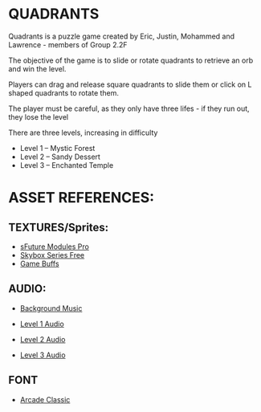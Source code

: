 # QUADRANTS
Quadrants is a puzzle game created by Eric, Justin, Mohammed and Lawrence - members of Group 2.2F

The objective of the game is to slide or rotate quadrants to retrieve an orb and win the level.

Players can drag and release square quadrants to slide them or click on L shaped quadrants to rotate them.

The player must be careful, as they only have three lifes - if they run out, they lose the level

There are three levels, increasing in difficulty

- Level 1 – Mystic Forest
- Level 2 – Sandy Dessert
- Level 3 – Enchanted Temple




# ASSET REFERENCES:

## TEXTURES/Sprites:
- [sFuture Modules Pro](https://assetstore.unity.com/packages/3d/environments/sci-fi/sfuture-modules-pro-space-and-ground-104018)
- [Skybox Series Free](https://assetstore.unity.com/packages/2d/textures-materials/sky/skybox-series-free-103633)
- [Game Buffs](https://assetstore.unity.com/packages/2d/textures-materials/25-free-stylized-textures-grass-ground-floors-walls-more-241895)

##   AUDIO:
- [Background Music](https://assetstore.unity.com/packages/audio/music/electronic/synthwave-retro-song-romancing-the-storm-226321)

- [Level 1 Audio](https://assetstore.unity.com/packages/audio/music/electronic/free-cyberpunk-sci-fi-soundtrack-183868)
- [Level 2 Audio](https://assetstore.unity.com/packages/audio/ambient/sci-fi/retro-synth-80-90-s-191422)
- [Level 3 Audio](https://assetstore.unity.com/packages/audio/music/electronic/future-213766)

## FONT
- [Arcade Classic](https://www.dafont.com/arcade-classic-2.font)
